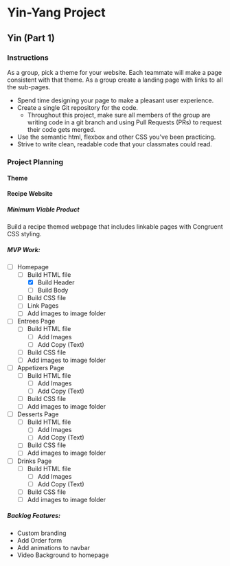 # Yin-Yang Project

## Yin (Part 1)

### Instructions

As a group, pick a theme for your website. Each teammate will make a page consistent with that theme. As a group create a landing page with links to all the sub-pages.

* Spend time designing your page to make a pleasant user experience.
* Create a single Git repository for the code.
  * Throughout this project, make sure all members of the group are writing code in a git branch and using Pull Requests (PRs) to request their code gets merged.
* Use the semantic html, flexbox and other CSS you've been practicing.
* Strive to write clean, readable code that your classmates could read.

### Project Planning

#### Theme

**Recipe Website**

##### Minimum Viable Product

Build a recipe themed webpage that includes linkable pages with Congruent CSS styling. 

##### MVP Work:

* [ ] Homepage
  * [ ] Build HTML file
    * [X] Build Header
    * [ ] Build Body
  * [ ] Build CSS file
  * [ ] Link Pages
  * [ ] Add images to image folder
* [ ] Entrees Page
  * [ ] Build HTML file
    * [ ] Add Images
    * [ ] Add Copy (Text)
  * [ ] Build CSS file
  * [ ] Add images to image folder
* [ ] Appetizers Page
  * [ ] Build HTML file
    * [ ] Add Images
    * [ ] Add Copy (Text)
  * [ ] Build CSS file
  * [ ] Add images to image folder
* [ ] Desserts Page
  * [ ] Build HTML file
    * [ ] Add Images
    * [ ] Add Copy (Text)
  * [ ] Build CSS file
  * [ ] Add images to image folder
* [ ] Drinks Page
  * [ ] Build HTML file
    * [ ] Add Images
    * [ ] Add Copy (Text)
  * [ ] Build CSS file
  * [ ] Add images to image folder

##### Backlog Features:

* Custom branding
* Add Order form
* Add animations to navbar
* Video Background to homepage
